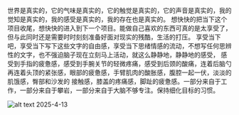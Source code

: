 世界是真实的，它的气味是真实的，它的触觉是真实的，它的声音是真实的，我的觉知是真实的，我的感受是真实的，我的存在也是真实的。
想快快的把当下这个项目收尾，想快快的进入到下一个项目。能做自己喜欢的东西可真的是太享受了，但与此同时还是需要时时刻刻准备好面对现实的残酷，生活的打压。
享受当下吧，享受当下写下这些文字的自由感，享受当下思绪情感的流动，不想写任何思辨性的文字，也不强迫脑子现在立刻马上活动，就这么静静地，静静地的感受，
感受到手指的疲惫感，感受到手腕关节的轻微疼痛，感受到后颈的酸痛，连着后脑勺再连着头顶的紧张感，眼部的疲惫感，手臂肌肉的酸胀感，腹腔一起一伏，淡淡的肌饿感，臀部和沙发的
接触感，膝盖的疼痛感，脚趾的疲惫感。一部分来自于工作，一部分来自于攀岩，一部分来自于大脑不够专注。保持细化目标的习惯。

![alt text](https://github.com/XINS3/WebXS/edit/main/docs/blog/kungsträdgården.png?raw=true)
2025-4-13


